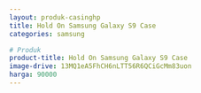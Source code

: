 ```yaml
---
layout: produk-casinghp
title: Hold On Samsung Galaxy S9 Case
categories: samsung

# Produk
product-title: Hold On Samsung Galaxy S9 Case
image-drive: 13MQ1eA5FhCH6nLTT56R6QCiGcMm83uon
harga: 90000
---
```

